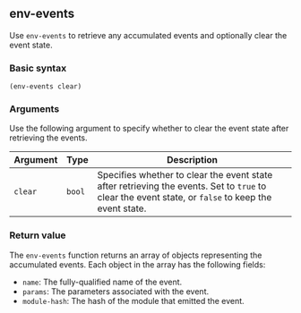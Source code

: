 ## env-events

Use `env-events` to retrieve any accumulated events and optionally clear the event state.

### Basic syntax

`(env-events clear)`

### Arguments

Use the following argument to specify whether to clear the event state after retrieving the events.

| Argument | Type | Description |
| --- | --- | --- |
| `clear` | `bool` | Specifies whether to clear the event state after retrieving the events. Set to `true` to clear the event state, or `false` to keep the event state. |

### Return value

The `env-events` function returns an array of objects representing the accumulated events. Each object in the array has the following fields:

- `name`: The fully-qualified name of the event.
- `params`: The parameters associated with the event.
- `module-hash`: The hash of the module that emitted the event.
